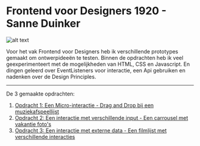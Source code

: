 # Frontend voor Designers 1920 - Sanne Duinker

![alt text](./img/F4Dsplash.png "Frontend voor Design Splash")

Voor het vak Frontend voor Designers heb ik verschillende prototypes gemaakt om ontwerpideeën te testen. Binnen de opdrachten heb ik veel geexperimenteert met de mogelijkheden van HTML, CSS en Javascript. En dingen geleerd over EventListeners voor interactie, een Api gebruiken en nadenken over de Design Principles.

---

De 3 gemaakte opdrachten:

1. [Opdracht 1: Een Micro-interactie - Drag and Drop bij een muziekafspeellijst](opdracht1/)
2. [Opdracht 2: Een interactie met verschillende input - Een carrousel met vakantie foto's](opdracht2/)
3. [Opdracht 3: Een interactie met externe data - Een filmlijst met verschillende interacties](opdracht3/)


